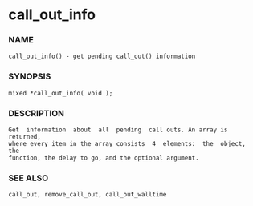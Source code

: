 # call_out_info

### NAME

    call_out_info() - get pending call_out() information

### SYNOPSIS

    mixed *call_out_info( void );

### DESCRIPTION

    Get  information  about  all  pending  call outs. An array is returned,
    where every item in the array consists  4  elements:  the  object,  the
    function, the delay to go, and the optional argument.

### SEE ALSO

    call_out, remove_call_out, call_out_walltime

